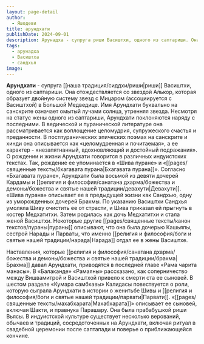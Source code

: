 ```yaml
---
layout: page-detail
author:
  - Яшодеви
title: арундхати
publishDate: 2024-09-01
description: Арунадха - супруга риши Васиштхи, одного из саптариши. Она отождествляется со звездой Алькор, которая образует двойную систему звезд с Мицаром (ассоциируется с Васиштхой) в Большой Медведице. Имя Арундхати буквально на санскрите означает омытый лучами солнца, утренняя звезда.
tags:
  - арунадха
  - Васиштха
  - сандхья
image:
---
```

**Арундхати** - супруга [[наша традиция/сиддхи/риши|риши]] Васиштхи, одного из саптариши. Она отождествляется со звездой Алькор, которая образует двойную систему звезд с Мицаром (ассоциируется с Васиштхой) в Большой Медведице. Имя Арундхати буквально на санскрите означает омытый лучами солнца, утренняя звезда.
Несмотря на статус жены одного из саптариши, Арундхати поклоняются наряду с последними. В ведической и пуранической литературе она рассматривается как воплощение целомудрия, супружеского счастья и преданности. В постпуранических эпических поэмах на санскрите и хинди она описывается как «целомудренная и почитаемая», а ее характер - «незапятнанный, вдохновляющий и достойный подражания».
О рождении и жизни Арундхати говорится в различных индуистских текстах. Так, рождение ее упоминается в «Шива пуране» и «[[pages/священные тексты/бхагавата пурана|Бхагавата пурана]]». Согласно «Бхагавата пуране», Арундхати была восьмой из девяти дочерей Кардамы и [[религия и философия/санатана дхарма/божества и демоны/божества и святые нашей традиции/девахути|Девахути]]. «Шива пурана» описывает ее в предыдущей жизни как Сандхью, одну из уморожденных дочерей Брахмы. По указанию Васиштхи Сандхья умоляла Шиву очистить ее от страсти, и Шива приказал ей прыгнуть в костер Медхатитхи. Затем родилась как дочь Медхатитхи и стала женой Васиштхи. Некоторые другие [[pages/священные тексты/канон текстов/пураны|пураны]] описывают, что она была дочерью Кашьяпы, сестрой Нарады и Парваты, что именно [[религия и философия/боги и святые нашей традиции/нарада|Нарада]] отдал ее в жены Васиштхе.

Наставления, которые [[религия и философия/санатана дхарма/божества и демоны/божества и святые нашей традиции/брахма|Брахма]] давал Арундхати, приводятся в последней главе «Рама чарита манасы». В «Балаканде» «Рамаяны» рассказано, как соперничество между Вишвамитрой и Васиштхой привело к смерти ста ее сыновей. В шестом разделе «Кумара самбхавы» Калидасы повествуется о роли, которую сыграла Арундхати в истории о женитьбе Шивы и [[религия и философия/боги и святые нашей традиции/парвати|Парвати]]. «[[pages/священные тексты/махабхарата|Махабхарата]]» описывает ее сыновей, включая Шакти, и правнука Парашару. Она была прабабушкой риши Вьясы.
В индуистской культуре существует несколько верований, обычаев и традиций, сосредоточенных на Арундхати, включая ритуал в свадебной церемонии после саптапади и поверье о приближающейся кончине.

